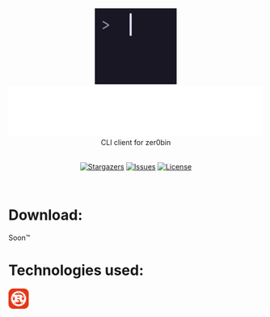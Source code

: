 <div align="center">
    <img src="https://raw.githubusercontent.com/zer0bin-dev/.github/main/zer0bin-client.svg" height="150px"/>
	<br>
    <img src="https://raw.githubusercontent.com/zer0bin-dev/.github/main/zer0bin-client-rainbow.svg" height="100"/>
	<br>
    CLI client for zer0bin
    <br>
	<br>
    <p align="center">
	<a href="https://github.com/zer0bin-dev/client/stargazers">
		<img alt="Stargazers" src="https://custom-icon-badges.herokuapp.com/github/stars/zer0bin-dev/client?style=for-the-badge&logo=star&color=f6c177&logoColor=31748f&labelColor=191724"></a>
<!-- 	<a href="https://github.com/zer0bin-dev/client/releases/latest">
		<img alt="Releases" src="https://img.shields.io/github/release/zer0bin-dev/client?style=for-the-badge&logo=github&color=31748f&logoColor=ebbcba&labelColor=191724"/></a> -->
	<a href="https://github.com/zer0bin-dev/client/issues">
		<img alt="Issues" src="https://custom-icon-badges.herokuapp.com/github/issues/zer0bin-dev/client?style=for-the-badge&logo=issue-opened&color=9ccfd8&logoColor=eb6f92&labelColor=191724"></a>
	<a href="https://github.com/zer0bin-dev/client/blob/main/LICENSE">
		<img alt="License" src="https://custom-icon-badges.herokuapp.com/github/license/zer0bin-dev/client?style=for-the-badge&logo=law&color=c4a7e7&logoColor=ebbcba&labelColor=191724"></a>
</p>
    <br>
</div>

# Download:

Soon:tm:

# Technologies used:

<a href="https://www.rust-lang.org/"><img src="https://github.com/tandpfun/skill-icons/raw/main/icons/Rust.svg" height=40/></a>

